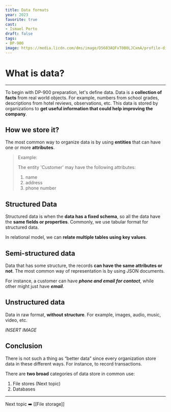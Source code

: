 ```yaml
---
title: Data formats
year: 2023
favorite: true
cast:
- Ismael Porto
draft: false
tags:
- DP-900
image: https://media.licdn.com/dms/image/D5603AQFxT0B0LJCxmA/profile-displayphoto-shrink_800_800/0/1691390005964?e=1698278400&v=beta&t=KlhnI1hc2QabiEjNE0XzE_xT3mCesnsGzv5YA03p15g
---
```


# What is data?
---
To begin with DP-900 preparation, let's define data. Data is a **collection of facts** from real world objects. For example, numbers from school grades, descriptions from hotel reviews, observations, etc. This data is stored by organizations to **get useful information that could help improving the company**.

## How we store it?
The most common way to organize data is by using **entities** that can have one or more **attributes**.

> Example:
>
> The entity 'Customer' may have the following attributes:
> 	1. name
> 	2. address
> 	3. phone number

## Structured Data
Structured data is when the **data has a fixed schema**, so all the data have the **same fields or properties**. Commonly, we use tabular format for structured data.

In relational model, we can **relate multiple tables using key values**.

## Semi-structured data
Data that has some structure, the records **can have the same attributes or not**. The most common way of representation is by using JSON documents.

For instance, a customer can have **_phone and email for contact_**, while other might just have **_email_**.

## Unstructured data

Data in raw format, **without structure**. For example, images, audio, music, video, etc.

_INSERT IMAGE_

## Conclusion

There is not such a thing as “better data” since every organization store data in these different ways. For instance, to record transactions.

There are **two broad** categories of data store in common use:

1. File stores (Next topic)
2. Databases

---
Next topic ➡️ [[File storage]]